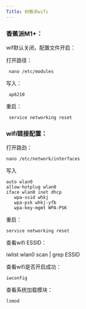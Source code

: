 ```yaml
---
Title: 树莓派wifi
---
```

### 香蕉派M1+：
wif默认关闭，配置文件开启：

打开路径：

     nano /etc/modules   

写入： 
       
     ap6210

重启：
     
     service networking reset

### wifi链接配置：

打开路劲：


    nano /etc/network/interfaces
写入
```
auto wlan0
allow-hotplug wlan0
iface wlan0 inet dhcp
   wpa-ssid whkj
   wpa-psk whkj-yfb
   wpa-key-mgmt WPA-PSK
```
重启：

    service networking reset

查看wifi ESSID：
  
   iwlist wlan0 scan | grep ESSID

查看wifi是否开启成功：

    iwconfig

查看系统加载模块：

    lsmod
 
